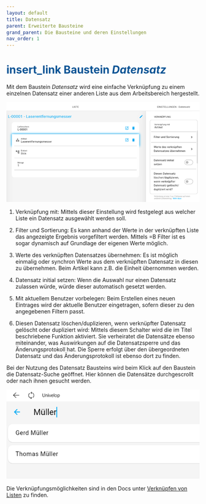 ```yaml
---
layout: default
title: Datensatz
parent: Erweiterte Bausteine
grand_parent: Die Bausteine und deren Einstellungen
nav_order: 1
---
```


# <span style="color:#0b5394"><span class="material-icons">insert_link</span> **Baustein _Datensatz_**</span>

Mit dem Baustein _Datensatz_ wird eine einfache Verknüpfung zu einem einzelnen Datensatz einer anderen Liste aus dem
Arbeitsbereich hergestellt.

![recordPicker](\assets\record-spec-settings\recordpicker.png 'recordPicker')

1. Verknüpfung mit:
   Mittels dieser Einstellung wird festgelegt aus welcher Liste ein Datensatz ausgewählt werden soll.

2. Filter und Sortierung:
   Es kann anhand der Werte in der verknüpften Liste das angezeigte Ergebnis vorgefiltert werden.
   Mittels =B Filter ist es sogar dynamisch auf Grundlage der eigenen Werte möglich.

3. Werte des verknüpften Datensatzes übernehmen:
   Es ist möglich einmalig oder synchron Werte aus dem verknüpften Datensatz in diesen zu übernehmen.
   Beim Artikel kann z.B. die Einheit übernommen werden.

4. Datensatz initial setzen:
   Wenn die Auswahl nur einen Datensatz zulassen würde, würde dieser automatisch gesetzt werden.

5. Mit aktuellem Benutzer vorbelegen:
   Beim Erstellen eines neuen Eintrages wird der aktuelle Benutzer eingetragen, sofern dieser zu den angegebenen Filtern passt.

6. Diesen Datensatz löschen/duplizieren, wenn verknüpfter Datensatz gelöscht oder dupliziert wird:
   Mittels diesem Schalter wird die im Titel beschriebene Funktion aktiviert. Sie verheiratet die Datensätze
   ebenso miteinander, was Auswirkungen auf die Datensatzsperre und das Änderungsprotokoll hat.
   Die Sperre erfolgt über den übergeordneten Datensatz und das Änderungsprotokoll ist ebenso dort zu finden.

Bei der Nutzung des Datensatz Bausteins wird beim Klick auf den Baustein die Datensatz-Suche geöffnet.
Hier können die Datensätze durchgescrollt oder nach ihnen gesucht werden.

![recordPicker2](\assets\record-spec-settings\recordpicker2.png 'recordPicker2')

Die Verknüpfungsmöglichkeiten sind in den Docs unter
[Verknüpfen von Listen](/docs/link-lists.html)
zu finden.
